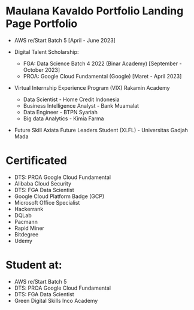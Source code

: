 # Maulana Kavaldo Portfolio Landing Page Portfolio

- AWS re/Start Batch 5 [April - June 2023]

- Digital Talent Scholarship:
  - FGA: Data Science Batch 4 2022 (Binar Academy) [September - October 2023]
  - PROA: Google Cloud Fundamental (Google) [Maret - April 2023]

- Virtual Internship Experience Program (VIX) Rakamin Academy
  - Data Scientist - Home Credit Indonesia 
  - Business Intelligence Analyst - Bank Muamalat
  - Data Engineer - BTPN Syariah
  - Big data Analytics - Kimia Farma

- Future Skill Axiata Future Leaders Student (XLFL) - Universitas Gadjah Mada



#  Certificated

- DTS: PROA Google Cloud Fundamental
- Alibaba Cloud Security
- DTS: FGA Data Scientist
- Google Cloud Platform Badge (GCP)
- Microsoft Office Specialist
- Hackerrank
- DQLab
- Pacmann
- Rapid Miner
- Bitdegree
- Udemy

#  Student at:
- AWS re/Start Batch 5
- DTS: PROA Google Cloud Fundamental
- DTS: FGA Data Scientist
- Green Digital Skills Inco Academy








<!-- Maulana Kavaldo Maulana Kavaldo Maulana Kavaldo Maulana Kavaldo Maulana Kavaldo Maulana Kavaldo Maulana Kavaldo Maulana Kavaldo Maulana Kavaldo Maulana Kavaldo Maulana Kavaldo Maulana Kavaldo Maulana Kavaldo Maulana Kavaldo Maulana Kavaldo Maulana Kavaldo Maulana Kavaldo  -->